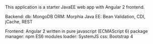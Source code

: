 
This application is a starter JavaEE web app with Angular 2 frontend. 

Backend:
  db: MongoDB
  ORM: Morphia
  Java EE: Bean Validation, CDI, jCache, REST
  
Frontend: 
  Angular 2 written in pure javascript (ECMAScript 6)
  package manager: npm
  ES6 modules loader: SystemJS
  css: Bootstrap 4
  
